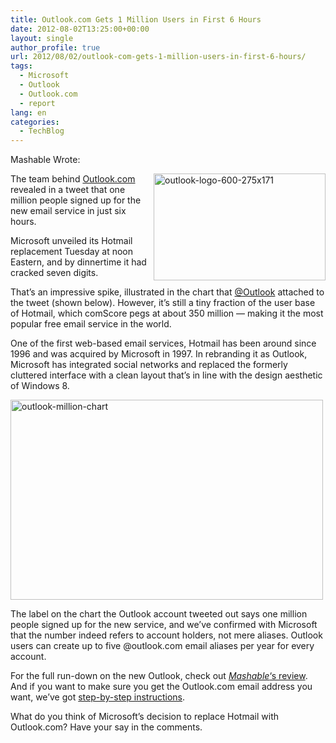 ```yaml
---
title: Outlook.com Gets 1 Million Users in First 6 Hours
date: 2012-08-02T13:25:00+00:00
layout: single
author_profile: true
url: 2012/08/02/outlook-com-gets-1-million-users-in-first-6-hours/
tags:
  - Microsoft
  - Outlook
  - Outlook.com
  - report
lang: en
categories: 
  - TechBlog
---
```

Mashable Wrote: 

<a href="http://lh5.ggpht.com/-cJ4hIshgdBM/UBp4nwSrPjI/AAAAAAAAGr8/3fYK-Dsvo74/s1600-h/outlook-logo-600-275x171%25255B2%25255D.jpg" target="_blank"><img title="outlook-logo-600-275x171" border="0" alt="outlook-logo-600-275x171" align="right" src="http://lh4.ggpht.com/-rvoy2HNjlbY/UBp4pSZovyI/AAAAAAAAGsE/dki3ImVy2KM/outlook-logo-600-275x171_thumb.jpg?imgmax=800" width="275" height="171" /></a>The team behind <a href="http://outlook.com/" target="_blank">Outlook.com</a> revealed in a tweet that one million people signed up for the new email service in just six hours. 

Microsoft unveiled its Hotmail replacement Tuesday at noon Eastern, and by dinnertime it had cracked seven digits. 

That’s an impressive spike, illustrated in the chart that [@Outlook](https://twitter.com/Outlook) attached to the tweet (shown below). However, it’s still a tiny fraction of the user base of Hotmail, which comScore pegs at about 350 million — making it the most popular free email service in the world. 

One of the first web-based email services, Hotmail has been around since 1996 and was acquired by Microsoft in 1997. In rebranding it as Outlook, Microsoft has integrated social networks and replaced the formerly cluttered interface with a clean layout that’s in line with the design aesthetic of Windows 8. 

<a href="http://lh6.ggpht.com/-1bs67994UnQ/UBp4rZD-kUI/AAAAAAAAGsM/ADT-kRDSy-o/s1600-h/outlook-million-chart%25255B5%25255D.jpg" target="_blank"><img title="outlook-million-chart" border="0" alt="outlook-million-chart" src="http://lh4.ggpht.com/-IwdQJAhjUm0/UBp4tOOFveI/AAAAAAAAGsU/dRszw4pQkOQ/outlook-million-chart_thumb%25255B3%25255D.jpg?imgmax=800" width="500" height="320" /></a> 

The label on the chart the Outlook account tweeted out says one million people signed up for the new service, and we’ve confirmed with Microsoft that the number indeed refers to account holders, not mere aliases. Outlook users can create up to five @outlook.com email aliases per year for every account. 

For the full run-down on the new Outlook, check out [_Mashable_‘s review](http://mashable.com/2012/07/31/outlook-hotmail-review/). And if you want to make sure you get the Outlook.com email address you want, we’ve got [step-by-step instructions](http://mashable.com/2012/07/31/outlook-address/). 

What do you think of Microsoft’s decision to replace Hotmail with Outlook.com? Have your say in the comments.